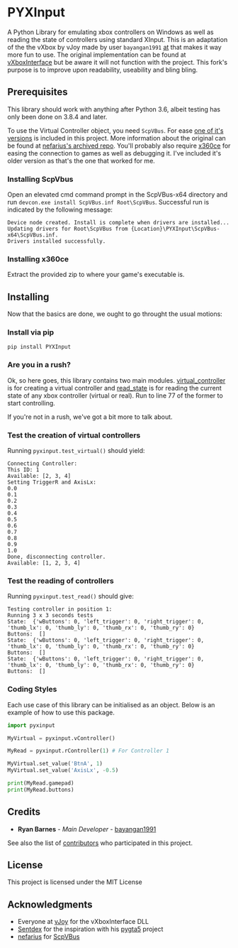 # PYXInput

A Python Library for emulating xbox controllers on Windows as well as reading the state of controllers using standard XInput. This is an adaptation of the the vXbox by vJoy made by user `bayangan1991` [at](https://github.com/bayangan1991/PYXInput) that makes it way more fun to use. The original implementation can be found at [vXboxInterface](http://vjoystick.sourceforge.net/site/index.php/vxbox) but be aware it will not function with the project.
This fork's purpose is to improve upon readability, useability and bling bling.

## Prerequisites

This library should work with anything after Python 3.6, albeit testing has only been done on 3.8.4 and later. 

To use the Virtual Controller object, you need `ScpVBus`. For ease [one of it's versions](https://github.com/shauleiz/vXboxInterface) is included in this project. More information about the original can be found at [nefarius's archived repo](https://github.com/nefarius/ScpVBus).
You'll probably also require [x360ce](https://www.x360ce.com/#Help_Old_Version) for easing the connection to games as well as debugging it. I've included it's older version as that's the one that worked for me. 

### Installing ScpVbus
Open an elevated cmd command prompt in the ScpVBus-x64 directory and run `devcon.exe install ScpVBus.inf Root\ScpVBus`. Successful run is indicated by the following message:

    Device node created. Install is complete when drivers are installed...
    Updating drivers for Root\ScpVBus from {Location}\PYXInput\ScpVBus-x64\ScpVBus.inf.
    Drivers installed successfully.

### Installing x360ce
Extract the provided zip to where your game's executable is.

## Installing
Now that the basics are done, we ought to go throught the usual motions:

### Install via pip

    pip install PYXInput

### Are you in a rush?
Ok, so here goes, this library contains two main modules. [virtual_controller](/pyxinput/virtual_controller.py) is for creating a virtual controller and
[read_state](/pyxinput//read_state.py) is for reading the current state of any xbox controller (virtual or real). Run to line 77 of the former to start controlling.

If you're not in a rush, we've got a bit more to talk about.

### Test the creation of virtual controllers
Running `pyxinput.test_virtual()` should yield:
```
Connecting Controller:
This ID: 1
Available: [2, 3, 4]
Setting TriggerR and AxisLx:
0.0
0.1
0.2
0.3
0.4
0.5
0.6
0.7
0.8
0.9
1.0
Done, disconnecting controller.
Available: [1, 2, 3, 4]
```

### Test the reading of controllers
Running `pyxinput.test_read()` should give:

```
Testing controller in position 1:
Running 3 x 3 seconds tests
State:  {'wButtons': 0, 'left_trigger': 0, 'right_trigger': 0, 'thumb_lx': 0, 'thumb_ly': 0, 'thumb_rx': 0, 'thumb_ry': 0}
Buttons:  []
State:  {'wButtons': 0, 'left_trigger': 0, 'right_trigger': 0, 'thumb_lx': 0, 'thumb_ly': 0, 'thumb_rx': 0, 'thumb_ry': 0}
Buttons:  []
State:  {'wButtons': 0, 'left_trigger': 0, 'right_trigger': 0, 'thumb_lx': 0, 'thumb_ly': 0, 'thumb_rx': 0, 'thumb_ry': 0}
Buttons:  []
```

### Coding Styles

Each use case of this library can be initialised as an object. Below is an example of how to use this package.

```python
import pyxinput

MyVirtual = pyxinput.vController()

MyRead = pyxinput.rController(1) # For Controller 1

MyVirtual.set_value('BtnA', 1)
MyVirtual.set_value('AxisLx', -0.5)

print(MyRead.gamepad)
print(MyRead.buttons)
```

## Credits

* **Ryan Barnes** - *Main Developer* - [bayangan1991](https://github.com/bayangan1991)

See also the list of [contributors](https://github.com/bayangan1991/PYXInput/graphs/contributors) who participated in this project.

## License

This project is licensed under the MIT License

## Acknowledgments

* Everyone at [vJoy](http://vjoystick.sourceforge.net/site/) for the vXboxInterface DLL
* [Sentdex](https://github.com/Sentdex) for the inspiration with his [pygta5](https://github.com/Sentdex/pygta5) project
* [nefarius](https://github.com/nefarius) for [ScpVBus](https://github.com/nefarius/ScpVBus)

